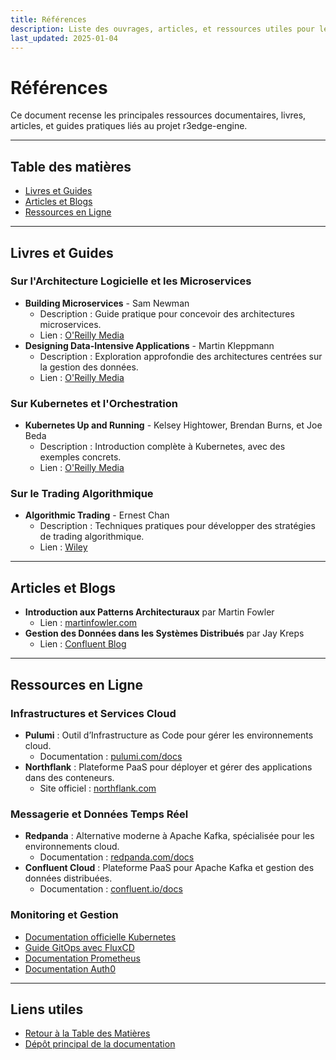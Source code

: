 ```yaml
---
title: Références
description: Liste des ouvrages, articles, et ressources utiles pour le projet.
last_updated: 2025-01-04
---
```


# Références

Ce document recense les principales ressources documentaires, livres, articles, et guides pratiques liés au projet r3edge-engine.

---

## Table des matières
- [Livres et Guides](#livres-et-guides)
- [Articles et Blogs](#articles-et-blogs)
- [Ressources en Ligne](#ressources-en-ligne)

---

## Livres et Guides

### Sur l'Architecture Logicielle et les Microservices
- **Building Microservices** - Sam Newman
  - Description : Guide pratique pour concevoir des architectures microservices.
  - Lien : [O'Reilly Media](https://www.oreilly.com/library/view/building-microservices/9781491950357/)
- **Designing Data-Intensive Applications** - Martin Kleppmann
  - Description : Exploration approfondie des architectures centrées sur la gestion des données.
  - Lien : [O'Reilly Media](https://www.oreilly.com/library/view/designing-data-intensive-applications/9781491903063/)

### Sur Kubernetes et l'Orchestration
- **Kubernetes Up and Running** - Kelsey Hightower, Brendan Burns, et Joe Beda
  - Description : Introduction complète à Kubernetes, avec des exemples concrets.
  - Lien : [O'Reilly Media](https://www.oreilly.com/library/view/kubernetes-up-and/9781492046523/)

### Sur le Trading Algorithmique
- **Algorithmic Trading** - Ernest Chan
  - Description : Techniques pratiques pour développer des stratégies de trading algorithmique.
  - Lien : [Wiley](https://www.wiley.com/en-us/Algorithmic+Trading:+Winning+Strategies+and+Their+Rationale-p-9781118460146)

---

## Articles et Blogs

- **Introduction aux Patterns Architecturaux** par Martin Fowler
  - Lien : [martinfowler.com](https://martinfowler.com/)
- **Gestion des Données dans les Systèmes Distribués** par Jay Kreps
  - Lien : [Confluent Blog](https://www.confluent.io/blog/)

---

## Ressources en Ligne

### Infrastructures et Services Cloud
- **Pulumi** : Outil d’Infrastructure as Code pour gérer les environnements cloud.
  - Documentation : [pulumi.com/docs](https://www.pulumi.com/docs/)
- **Northflank** : Plateforme PaaS pour déployer et gérer des applications dans des conteneurs.
  - Site officiel : [northflank.com](https://northflank.com/)

### Messagerie et Données Temps Réel
- **Redpanda** : Alternative moderne à Apache Kafka, spécialisée pour les environnements cloud.
  - Documentation : [redpanda.com/docs](https://vectorized.io/docs/)
- **Confluent Cloud** : Plateforme PaaS pour Apache Kafka et gestion des données distribuées.
  - Documentation : [confluent.io/docs](https://docs.confluent.io/cloud/current/)

### Monitoring et Gestion
- [Documentation officielle Kubernetes](https://kubernetes.io/docs/)
- [Guide GitOps avec FluxCD](https://fluxcd.io/)
- [Documentation Prometheus](https://prometheus.io/docs/)
- [Documentation Auth0](https://auth0.com/docs/)

---

<!-- Pied de page -->
## Liens utiles
- [Retour à la Table des Matières](index.md)
- [Dépôt principal de la documentation](https://github.com/dsissoko/r3edge-engine-docs)
